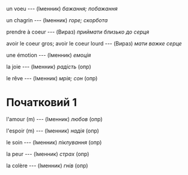 un voeu --- (Іменник)
*бажання; побажання*



un chagrin --- (Іменник)
*горе; скорбота*



prendre à coeur --- (Вираз)
*приймати близько до серця*



avoir le coeur gros;
avoir le coeur lourd --- (Вираз)
*мати важке серце*



une émotion --- (Іменник)
*емоція*



la joie --- (Іменник)
*радість* (опр)



le rêve --- (Іменник)
*мрія; сон* (опр)



# Початковий 1
l'amour (m) --- (Іменник)
*любов* (опр)



l'espoir (m) --- (Іменник)
*надія* (опр)



le soin --- (Іменник)
*піклування* (опр)



la peur --- (Іменник)
*страх* (опр)



la colère --- (Іменник)
*гнів* (опр)